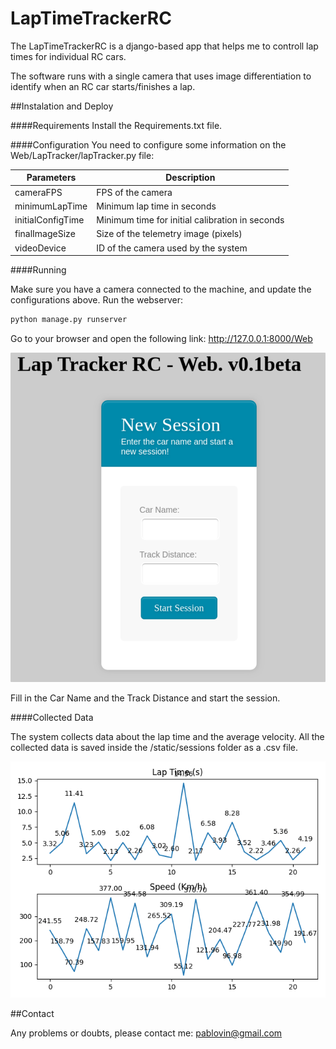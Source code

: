 # LapTimeTrackerRC
The LapTimeTrackerRC is a django-based app that helps me to controll lap times for individual RC cars.

The software runs with a single camera that uses image differentiation to identify
when an RC car starts/finishes a lap.


##Instalation and Deploy

####Requirements
Install the Requirements.txt file.

####Configuration
You need to configure some information on the Web/LapTracker/lapTracker.py file:

| Parameters | Description |
| ------------- | ------------- |
| cameraFPS  | FPS of the camera  |
| minimumLapTime  | Minimum lap time in seconds |
| initialConfigTime  | Minimum time for initial calibration in seconds  |
| finalImageSize  | Size of the telemetry image (pixels)  |
| videoDevice  | ID of the camera used by the system  |

####Running

Make sure you have a camera connected to the machine, and update the configurations above.
Run the webserver:

```python
python manage.py runserver
```

Go to your browser and open the following link: http://127.0.0.1:8000/Web

![Main Page](gitImages/index.png)

Fill in the Car Name and the Track Distance and start the session.


####Collected Data

The system collects data about the lap time and the average velocity. All the collected data is saved inside the /static/sessions folder as a .csv file. 

![Telemetry](gitImages/telemetry.png)


##Contact

Any problems or doubts, please contact me: pablovin@gmail.com
